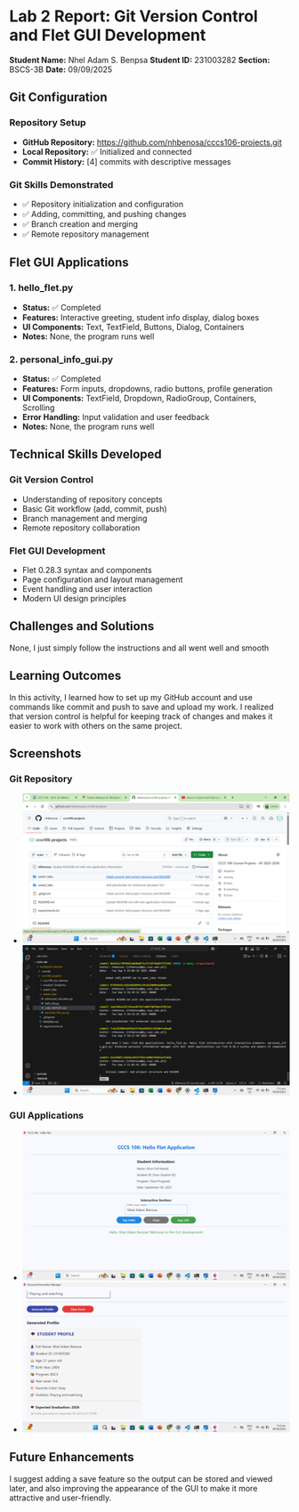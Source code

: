 # Lab 2 Report: Git Version Control and Flet GUI Development

**Student Name:** Nhel Adam S. Benpsa
**Student ID:** 231003282
**Section:** BSCS-3B
**Date:** 09/09/2025

## Git Configuration

### Repository Setup
- **GitHub Repository:** https://github.com/nhbenosa/cccs106-projects.git
- **Local Repository:** ✅ Initialized and connected
- **Commit History:** [4] commits with descriptive messages

### Git Skills Demonstrated
- ✅ Repository initialization and configuration
- ✅ Adding, committing, and pushing changes
- ✅ Branch creation and merging
- ✅ Remote repository management

## Flet GUI Applications

### 1. hello_flet.py
- **Status:** ✅ Completed
- **Features:** Interactive greeting, student info display, dialog boxes
- **UI Components:** Text, TextField, Buttons, Dialog, Containers
- **Notes:** None, the program runs well 

### 2. personal_info_gui.py
- **Status:** ✅ Completed
- **Features:** Form inputs, dropdowns, radio buttons, profile generation
- **UI Components:** TextField, Dropdown, RadioGroup, Containers, Scrolling
- **Error Handling:** Input validation and user feedback
- **Notes:** None, the program runs well

## Technical Skills Developed

### Git Version Control
- Understanding of repository concepts
- Basic Git workflow (add, commit, push)
- Branch management and merging
- Remote repository collaboration

### Flet GUI Development
- Flet 0.28.3 syntax and components
- Page configuration and layout management
- Event handling and user interaction
- Modern UI design principles

## Challenges and Solutions

None, I just simply follow the instructions and all went well and smooth

## Learning Outcomes

In this activity, I learned how to set up my GitHub account and use commands like commit and push to save and upload my work. I realized that version control is helpful for keeping track of changes and makes it easier to work with others on the same project.

## Screenshots

### Git Repository
- ![alt text](<GitHub repository with commit history.png>)
- ![alt text](<Local git log showing commits.png>)

### GUI Applications
- ![alt text](<hello_flet.py running with all features.png>)
- ![alt text](<personal_info_gui.py with filled form and generated profile.png>)

## Future Enhancements

I suggest adding a save feature so the output can be stored and viewed later, and also improving the appearance of the GUI to make it more attractive and user-friendly.
